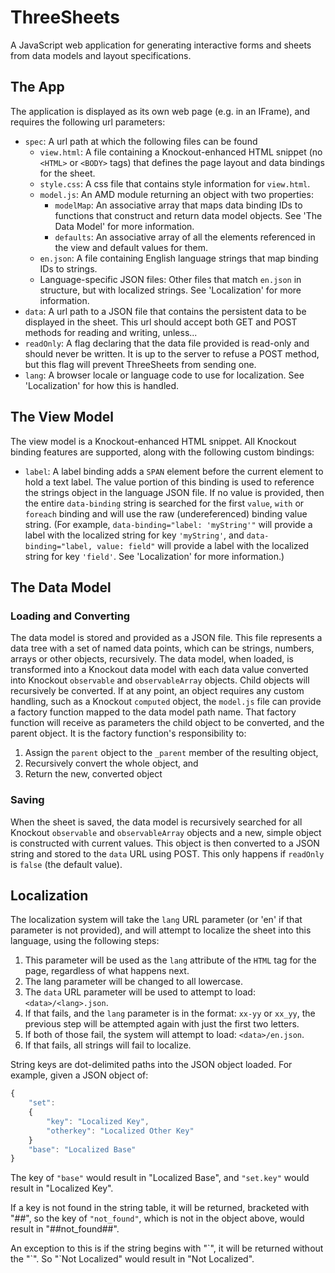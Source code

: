 ThreeSheets
===========

A JavaScript web application for generating interactive forms and sheets from data models and layout specifications.

## The App

The application is displayed as its own web page (e.g. in an IFrame), and requires the following url parameters:

* `spec`: A url path at which the following files can be found
	* `view.html`: A file containing a Knockout-enhanced HTML snippet (no `<HTML>` or `<BODY>` tags) that defines the page layout and data bindings for the sheet.
	* `style.css`: A css file that contains style information for `view.html`.
	* `model.js`: An AMD module returning an object with two properties:
		* `modelMap`: An associative array that maps data binding IDs to functions that construct and return data model objects.  See 'The Data Model' for more information.
		* `defaults`: An associative array of all the elements referenced in the view and default values for them.
	* `en.json`: A file containing English language strings that map binding IDs to strings.
	* Language-specific JSON files: Other files that match `en.json` in structure, but with localized strings.  See 'Localization' for more information.
* `data`: A url path to a JSON file that contains the persistent data to be displayed in the sheet.  This url should accept both GET and POST methods for reading and writing, unless...
* `readOnly`: A flag declaring that the data file provided is read-only and should never be written.  It is up to the server to refuse a POST method, but this flag will prevent ThreeSheets from sending one.
* `lang`: A browser locale or language code to use for localization.  See 'Localization' for how this is handled.

## The View Model

The view model is a Knockout-enhanced HTML snippet.  All Knockout binding features are supported, along with the following custom bindings:

* `label`: A label binding adds a `SPAN` element before the current element to hold a text label.  The value portion of this binding is used to reference the strings object in the language JSON file.  If no value is provided, then the entire `data-binding` string is searched for the first `value`, `with` or `foreach` binding and will use the raw (undereferenced) binding value string.  (For example, `data-binding="label: 'myString'"` will provide a label with the localized string for key `'myString'`, and `data-binding="label, value: field"` will provide a label with the localized string for key `'field'`.  See 'Localization' for more information.)

## The Data Model

### Loading and Converting

The data model is stored and provided as a JSON file.  This file represents a data tree with a set of named data points, which can be strings, numbers, arrays or other objects, recursively.  The data model, when loaded, is transformed into a Knockout data model with each data value converted into Knockout `observable` and `observableArray` objects.  Child objects will recursively be converted.  If at any point, an object requires any custom handling, such as a Knockout `computed` object, the `model.js` file can provide a factory function mapped to the data model path name.  That factory function will receive as parameters the child object to be converted, and the parent object.  It is the factory function's responsibility to:

1. Assign the `parent` object to the `_parent` member of the resulting object,
1. Recursively convert the whole object, and
1. Return the new, converted object

### Saving

When the sheet is saved, the data model is recursively searched for all Knockout `observable` and `observableArray` objects and a new, simple object is constructed with current values.  This object is then converted to a JSON string and stored to the `data` URL using POST.  This only happens if `readOnly` is `false` (the default value).

## Localization

The localization system will take the `lang` URL parameter (or 'en' if that parameter is not provided), and will attempt to localize the sheet into this language, using the following steps:

1. This parameter will be used as the `lang` attribute of the `HTML` tag for the page, regardless of what happens next.
1. The lang parameter will be changed to all lowercase.
1. The `data` URL parameter will be used to attempt to load: `<data>/<lang>.json`.
1. If that fails, and the `lang` parameter is in the format: `xx-yy` or `xx_yy`, the previous step will be attempted again with just the first two letters.
1. If both of those fail, the system will attempt to load: `<data>/en.json`.
1. If that fails, all strings will fail to localize.

String keys are dot-delimited paths into the JSON object loaded.  For example, given a JSON object of:

```javascript
{
	"set":
	{
		"key": "Localized Key",
		"otherkey": "Localized Other Key"
	}
	"base": "Localized Base"
}
```

The key of `"base"` would result in "Localized Base", and `"set.key"` would result in "Localized Key".

If a key is not found in the string table, it will be returned, bracketed with "##", so the key of `"not_found"`, which is not in the object above, would result in "##not_found##".

An exception to this is if the string begins with "\`", it will be returned without the "\`".  So "\`Not Localized" would result in "Not Localized".

